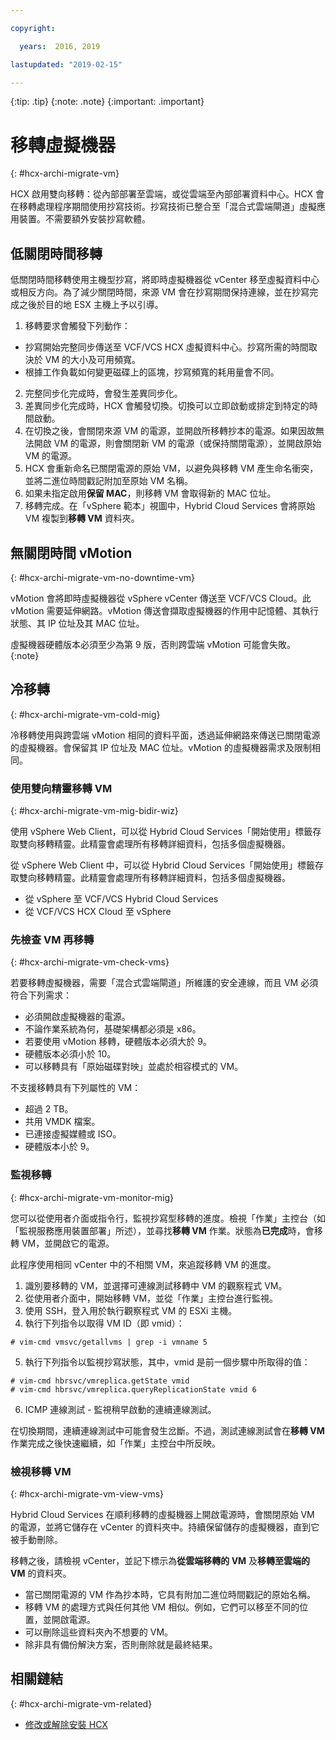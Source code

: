 ```yaml
---

copyright:

  years:  2016, 2019

lastupdated: "2019-02-15"

---
```


{:tip: .tip}
{:note: .note}
{:important: .important}

# 移轉虛擬機器
{: #hcx-archi-migrate-vm}

HCX 啟用雙向移轉：從內部部署至雲端，或從雲端至內部部署資料中心。HCX 會在移轉處理程序期間使用抄寫技術。抄寫技術已整合至「混合式雲端閘道」虛擬應用裝置。不需要額外安裝抄寫軟體。

## 低關閉時間移轉

低關閉時間移轉使用主機型抄寫，將即時虛擬機器從 vCenter 移至虛擬資料中心或相反方向。為了減少關閉時間，來源 VM 會在抄寫期間保持連線，並在抄寫完成之後於目的地 ESX 主機上予以引導。

1. 移轉要求會觸發下列動作：
  * 抄寫開始完整同步傳送至 VCF/VCS HCX 虛擬資料中心。抄寫所需的時間取決於 VM 的大小及可用頻寬。
  * 根據工作負載如何變更磁碟上的區塊，抄寫頻寬的耗用量會不同。
2. 完整同步化完成時，會發生差異同步化。
3. 差異同步化完成時，HCX 會觸發切換。切換可以立即啟動或排定到特定的時間啟動。
4. 在切換之後，會關閉來源 VM 的電源，並開啟所移轉抄本的電源。如果因故無法開啟 VM 的電源，則會關閉新 VM 的電源（或保持關閉電源），並開啟原始 VM 的電源。
5. HCX 會重新命名已關閉電源的原始 VM，以避免與移轉 VM 產生命名衝突，並將二進位時間戳記附加至原始 VM 名稱。
6. 如果未指定啟用**保留 MAC**，則移轉 VM 會取得新的 MAC 位址。
7. 移轉完成。在「vSphere 範本」視圖中，Hybrid Cloud Services 會將原始 VM 複製到**移轉 VM** 資料夾。

## 無關閉時間 vMotion
{: #hcx-archi-migrate-vm-no-downtime-vm}

vMotion 會將即時虛擬機器從 vSphere vCenter 傳送至 VCF/VCS Cloud。此 vMotion 需要延伸網路。vMotion 傳送會擷取虛擬機器的作用中記憶體、其執行狀態、其 IP 位址及其 MAC 位址。

虛擬機器硬體版本必須至少為第 9 版，否則跨雲端 vMotion 可能會失敗。
{:note}

## 冷移轉
{: #hcx-archi-migrate-vm-cold-mig}

冷移轉使用與跨雲端 vMotion 相同的資料平面，透過延伸網路來傳送已關閉電源的虛擬機器。會保留其 IP 位址及 MAC 位址。vMotion 的虛擬機器需求及限制相同。

### 使用雙向精靈移轉 VM
{: #hcx-archi-migrate-vm-mig-bidir-wiz}

使用 vSphere Web Client，可以從 Hybrid Cloud Services「開始使用」標籤存取雙向移轉精靈。此精靈會處理所有移轉詳細資料，包括多個虛擬機器。

從 vSphere Web Client 中，可以從 Hybrid Cloud Services「開始使用」標籤存取雙向移轉精靈。此精靈會處理所有移轉詳細資料，包括多個虛擬機器。
* 從 vSphere 至 VCF/VCS Hybrid Cloud Services
* 從 VCF/VCS HCX Cloud 至 vSphere

### 先檢查 VM 再移轉
{: #hcx-archi-migrate-vm-check-vms}

若要移轉虛擬機器，需要「混合式雲端閘道」所維護的安全連線，而且 VM 必須符合下列需求：
* 必須開啟虛擬機器的電源。
* 不論作業系統為何，基礎架構都必須是 x86。
* 若要使用 vMotion 移轉，硬體版本必須大於 9。
* 硬體版本必須小於 10。
* 可以移轉具有「原始磁碟對映」並處於相容模式的 VM。

不支援移轉具有下列屬性的 VM：
* 超過 2 TB。
* 共用 VMDK 檔案。
* 已連接虛擬媒體或 ISO。
* 硬體版本小於 9。

### 監視移轉
{: #hcx-archi-migrate-vm-monitor-mig}

您可以從使用者介面或指令行，監視抄寫型移轉的進度。檢視「作業」主控台（如「監視服務應用裝置部署」所述），並尋找**移轉 VM** 作業。狀態為**已完成**時，會移轉 VM，並開啟它的電源。

此程序使用相同 vCenter 中的不相關 VM，來追蹤移轉 VM 的進度。

1. 識別要移轉的 VM，並選擇可連線測試移轉中 VM 的觀察程式 VM。
2. 從使用者介面中，開始移轉 VM，並從「作業」主控台進行監視。
3. 使用 SSH，登入用於執行觀察程式 VM 的 ESXi 主機。
4. 執行下列指令以取得 VM ID（即 vmid）：

  ```
  # vim-cmd vmsvc/getallvms | grep -i vmname 5
  ```

5. 執行下列指令以監視抄寫狀態，其中，vmid 是前一個步驟中所取得的值：

  ```
  # vim-cmd hbrsvc/vmreplica.getState vmid
  # vim-cmd hbrsvc/vmreplica.queryReplicationState vmid 6
  ```

6. ICMP 連線測試 - 監視稍早啟動的連續連線測試。

在切換期間，連續連線測試中可能會發生岔斷。不過，測試連線測試會在**移轉 VM** 作業完成之後快速繼續，如「作業」主控台中所反映。

### 檢視移轉 VM
{: #hcx-archi-migrate-vm-view-vms}

Hybrid Cloud Services 在順利移轉的虛擬機器上開啟電源時，會關閉原始 VM 的電源，並將它儲存在 vCenter 的資料夾中。持續保留儲存的虛擬機器，直到它被手動刪除。

移轉之後，請檢視 vCenter，並記下標示為**從雲端移轉的 VM** 及**移轉至雲端的 VM** 的資料夾。
* 當已關閉電源的 VM 作為抄本時，它具有附加二進位時間戳記的原始名稱。
* 移轉 VM 的處理方式與任何其他 VM 相似。例如，它們可以移至不同的位置，並開啟電源。
* 可以刪除這些資料夾內不想要的 VM。
* 除非具有備份解決方案，否則刪除就是最終結果。

## 相關鏈結
{: #hcx-archi-migrate-vm-related}

* [修改或解除安裝 HCX](/docs/services/vmwaresolutions/archiref/hcx-archi?topic=vmware-solutions-hcx-archi-mod-uninstall)
